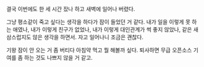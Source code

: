 결국 이번에도 한 세 시간 잤나 하고 새벽에 일어나 버렸다.

그냥 평소같이 죽고 싶다는 생각을 하다가 잠이 들었던 거 같다. 내가 일을 이렇게 못 하는 애였나, 내가 이렇게 친구가 없었나, 내가 이렇게
대인관계가 썩 좋지 않았나, 같은 새삼스럽지도 않은 생각을 하면서. 자고 일어나니 조금은 괜찮다.

기왕 잠이 안 오는 거 좀 버티다 아침약 먹고 뭘 해볼까 싶다. 퇴사하면 무급 오픈소스 기여를 좀 하는 것도 나쁘지 않을 거 같고.
